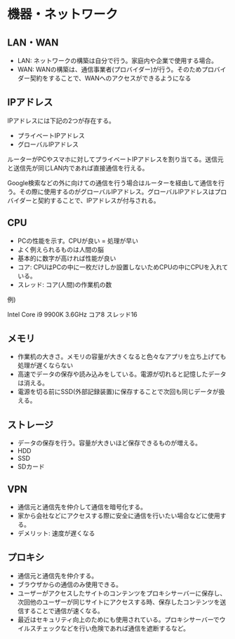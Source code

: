 # 機器・ネットワーク

## LAN・WAN

- LAN: ネットワークの構築は自分で行う。家庭内や企業で使用する場合。
- WAN: WANの構築は、通信事業者(プロバイダー)が行う。そのためプロバイダー契約をすることで、WANへのアクセスができるようになる

## IPアドレス

IPアドレスには下記の2つが存在する。

- プライベートIPアドレス
- グローバルIPアドレス

ルーターがPCやスマホに対してプライベートIPアドレスを割り当てる。送信元と送信先が同じLAN内であれば直接通信を行える。

Google検索などの外に向けての通信を行う場合はルーターを経由して通信を行う。その際に使用するのがグローバルIPアドレス。グローバルIPアドレスはプロバイダーと契約することで、IPアドレスが付与される。

## CPU

- PCの性能を示す。CPUが良い = 処理が早い
- よく例えられるものは人間の脳
- 基本的に数字が高ければ性能が良い
- コア:  CPUはPCの中に一枚だけしか設置しないためCPUの中にCPUを入れている。
- スレッド: コア(人間)の作業机の数

例)

Intel Core i9 9900K 3.6GHz コア8 スレッド16

## メモリ

- 作業机の大きさ。メモリの容量が大きくなると色々なアプリを立ち上げても処理が遅くならない
- 高速でデータの保存や読み込みをしている。電源が切れると記憶したデータは消える。
- 電源を切る前にSSD(外部記録装置)に保存することで次回も同じデータが扱える。

## ストレージ

- データの保存を行う。容量が大きいほど保存できるものが増える。
- HDD
- SSD
- SDカード

## VPN

- 通信元と通信先を仲介して通信を暗号化する。
- 家から会社などにアクセスする際に安全に通信を行いたい場合などに使用する。
- デメリット: 速度が遅くなる

## プロキシ

- 通信元と通信先を仲介する。
- ブラウザからの通信のみ使用できる。
- ユーザーがアクセスしたサイトのコンテンツをプロキシサーバーに保存し、次回他のユーザーが同じサイトにアクセスする時、保存したコンテンツを送信することで通信が速くなる。
- 最近はセキュリティ向上のためにも使用されている。プロキシサーバーでウイルスチェックなどを行い危険であれば通信を遮断するなど。